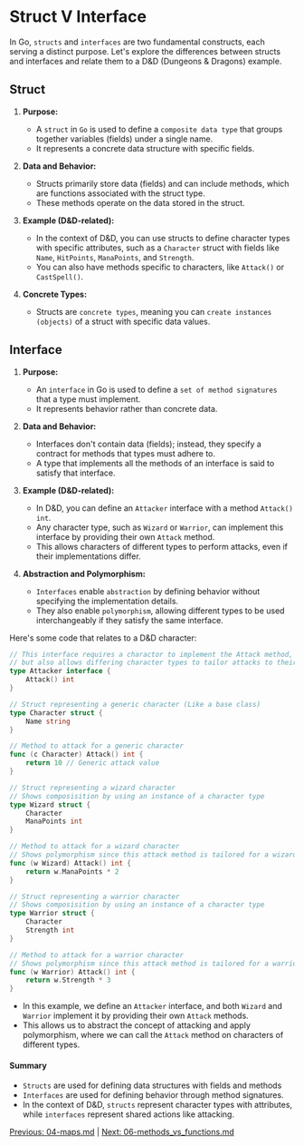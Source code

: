 # Struct V Interface

In Go, `structs` and `interfaces` are two fundamental constructs, each serving a distinct purpose. Let's explore the differences between structs and interfaces and relate them to a D&D (Dungeons & Dragons) example.

## Struct

1. **Purpose:** 
   - A `struct` in `Go` is used to define a `composite data type` that groups together variables (fields) under a single name. 
   - It represents a concrete data structure with specific fields.

2. **Data and Behavior:** 
   - Structs primarily store data (fields) and can include methods, which are functions associated with the struct type. 
   - These methods operate on the data stored in the struct.

3. **Example (D&D-related):** 
   - In the context of D&D, you can use structs to define character types with specific attributes, such as a `Character` struct with fields like `Name`, `HitPoints`, `ManaPoints`, and `Strength`. 
   - You can also have methods specific to characters, like `Attack()` or `CastSpell()`.

4. **Concrete Types:** 
   - Structs are `concrete types`, meaning you can `create instances (objects)` of a struct with specific data values.

## Interface

1. **Purpose:** 
   - An `interface` in Go is used to define a `set of method signatures `that a type must implement. 
   - It represents behavior rather than concrete data.

2. **Data and Behavior:** 
   - Interfaces don't contain data (fields); instead, they specify a contract for methods that types must adhere to. 
   - A type that implements all the methods of an interface is said to satisfy that interface.

3. **Example (D&D-related):** 
   - In D&D, you can define an `Attacker` interface with a method `Attack() int`. 
   - Any character type, such as `Wizard` or `Warrior`, can implement this interface by providing their own `Attack` method. 
   - This allows characters of different types to perform attacks, even if their implementations differ.

4. **Abstraction and Polymorphism:** 
   - `Interfaces` enable `abstraction` by defining behavior without specifying the implementation details. 
   - They also enable `polymorphism`, allowing different types to be used interchangeably if they satisfy the same interface.

Here's some code that relates to a D&D character:

```go
// This interface requires a charactor to implement the Attack method,
// but also allows differing character types to tailor attacks to their specific class.
type Attacker interface {
    Attack() int
}

// Struct representing a generic character (Like a base class)
type Character struct {
    Name string
}

// Method to attack for a generic character 
func (c Character) Attack() int {
    return 10 // Generic attack value
}

// Struct representing a wizard character
// Shows composisition by using an instance of a character type
type Wizard struct {
    Character
    ManaPoints int
}

// Method to attack for a wizard character 
// Shows polymorphism since this attack method is tailored for a wizard.
func (w Wizard) Attack() int {
    return w.ManaPoints * 2
}

// Struct representing a warrior character
// Shows composisition by using an instance of a character type
type Warrior struct {
    Character
    Strength int
}

// Method to attack for a warrior character
// Shows polymorphism since this attack method is tailored for a warrior.
func (w Warrior) Attack() int {
    return w.Strength * 3
}
```

- In this example, we define an `Attacker` interface, and both `Wizard` and `Warrior` implement it by providing their own `Attack` methods. 
- This allows us to abstract the concept of attacking and apply polymorphism, where we can call the `Attack` method on characters of different types.

#### Summary 
- `Structs` are used for defining data structures with fields and methods
- `Interfaces` are used for defining behavior through method signatures. 
- In the context of D&D, `structs` represent character types with attributes, while `interfaces` represent shared actions like attacking.



[Previous: 04-maps.md](04-maps.md) | [Next: 06-methods_vs_functions.md](06-methods_vs_functions.md)
